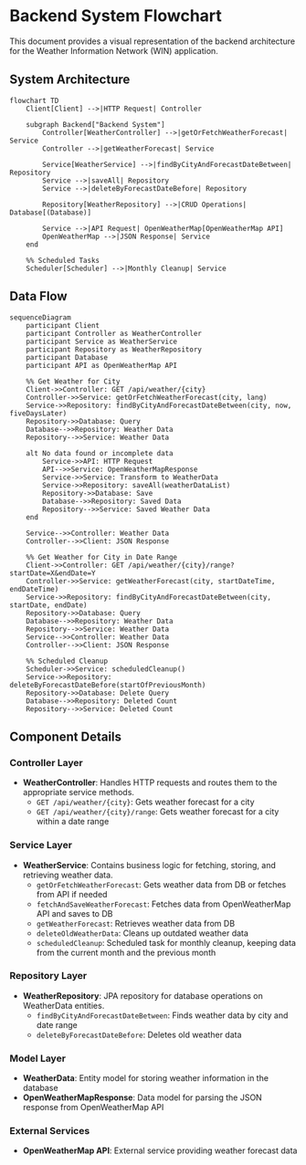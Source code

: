 # Backend System Flowchart

This document provides a visual representation of the backend architecture for the Weather Information Network (WIN) application.

## System Architecture

```mermaid
flowchart TD
    Client[Client] -->|HTTP Request| Controller

    subgraph Backend["Backend System"]
        Controller[WeatherController] -->|getOrFetchWeatherForecast| Service
        Controller -->|getWeatherForecast| Service

        Service[WeatherService] -->|findByCityAndForecastDateBetween| Repository
        Service -->|saveAll| Repository
        Service -->|deleteByForecastDateBefore| Repository

        Repository[WeatherRepository] -->|CRUD Operations| Database[(Database)]

        Service -->|API Request| OpenWeatherMap[OpenWeatherMap API]
        OpenWeatherMap -->|JSON Response| Service
    end

    %% Scheduled Tasks
    Scheduler[Scheduler] -->|Monthly Cleanup| Service
```

## Data Flow

```mermaid
sequenceDiagram
    participant Client
    participant Controller as WeatherController
    participant Service as WeatherService
    participant Repository as WeatherRepository
    participant Database
    participant API as OpenWeatherMap API

    %% Get Weather for City
    Client->>Controller: GET /api/weather/{city}
    Controller->>Service: getOrFetchWeatherForecast(city, lang)
    Service->>Repository: findByCityAndForecastDateBetween(city, now, fiveDaysLater)
    Repository->>Database: Query
    Database-->>Repository: Weather Data
    Repository-->>Service: Weather Data

    alt No data found or incomplete data
        Service->>API: HTTP Request
        API-->>Service: OpenWeatherMapResponse
        Service->>Service: Transform to WeatherData
        Service->>Repository: saveAll(weatherDataList)
        Repository->>Database: Save
        Database-->>Repository: Saved Data
        Repository-->>Service: Saved Weather Data
    end

    Service-->>Controller: Weather Data
    Controller-->>Client: JSON Response

    %% Get Weather for City in Date Range
    Client->>Controller: GET /api/weather/{city}/range?startDate=X&endDate=Y
    Controller->>Service: getWeatherForecast(city, startDateTime, endDateTime)
    Service->>Repository: findByCityAndForecastDateBetween(city, startDate, endDate)
    Repository->>Database: Query
    Database-->>Repository: Weather Data
    Repository-->>Service: Weather Data
    Service-->>Controller: Weather Data
    Controller-->>Client: JSON Response

    %% Scheduled Cleanup
    Scheduler->>Service: scheduledCleanup()
    Service->>Repository: deleteByForecastDateBefore(startOfPreviousMonth)
    Repository->>Database: Delete Query
    Database-->>Repository: Deleted Count
    Repository-->>Service: Deleted Count
```

## Component Details

### Controller Layer
- **WeatherController**: Handles HTTP requests and routes them to the appropriate service methods.
  - `GET /api/weather/{city}`: Gets weather forecast for a city
  - `GET /api/weather/{city}/range`: Gets weather forecast for a city within a date range

### Service Layer
- **WeatherService**: Contains business logic for fetching, storing, and retrieving weather data.
  - `getOrFetchWeatherForecast`: Gets weather data from DB or fetches from API if needed
  - `fetchAndSaveWeatherForecast`: Fetches data from OpenWeatherMap API and saves to DB
  - `getWeatherForecast`: Retrieves weather data from DB
  - `deleteOldWeatherData`: Cleans up outdated weather data
  - `scheduledCleanup`: Scheduled task for monthly cleanup, keeping data from the current month and the previous month

### Repository Layer
- **WeatherRepository**: JPA repository for database operations on WeatherData entities.
  - `findByCityAndForecastDateBetween`: Finds weather data by city and date range
  - `deleteByForecastDateBefore`: Deletes old weather data

### Model Layer
- **WeatherData**: Entity model for storing weather information in the database
- **OpenWeatherMapResponse**: Data model for parsing the JSON response from OpenWeatherMap API

### External Services
- **OpenWeatherMap API**: External service providing weather forecast data

